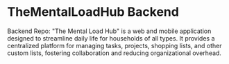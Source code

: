 # TheMentalLoadHub Backend
Backend Repo: "The Mental Load Hub" is a web and mobile application designed to streamline daily life for households of all types. It provides a centralized platform for managing tasks, projects, shopping lists, and other custom lists, fostering collaboration and reducing organizational overhead.
